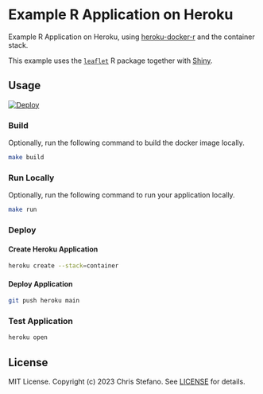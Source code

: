# Example R Application on Heroku

Example R Application on Heroku, using [heroku-docker-r][heroku-docker-r] and the container stack.

This example uses the [`leaflet`][leaflet] R package together with [Shiny][shiny].

## Usage

[![Deploy](https://www.herokucdn.com/deploy/button.svg)][deployapp]

### Build

Optionally, run the following command to build the docker image locally.

```bash
make build
```

### Run Locally

Optionally, run the following command to run your application locally.

```bash
make run
```

### Deploy

#### Create Heroku Application

```bash
heroku create --stack=container
```

#### Deploy Application

```bash
git push heroku main
```

### Test Application

```bash
heroku open
```

## License

MIT License. Copyright (c) 2023 Chris Stefano. See [LICENSE](LICENSE) for details.

<!-- links -->

[deployapp]: https://heroku.com/deploy?template=https://github.com/virtualstaticvoid/heroku-docker-r-leaflet-test/tree/main
[heroku-docker-r]: https://github.com/virtualstaticvoid/heroku-docker-r
[leaflet]: https://rstudio.github.io/leaflet/
[shiny]: https://rstudio.github.io/shiny/
